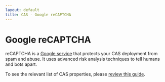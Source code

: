 ```yaml
---
layout: default
title: CAS - Google reCAPTCHA
---
```


# Google reCAPTCHA

reCAPTCHA is a [Google service](https://developers.google.com/recaptcha) that protects your CAS deployment from spam and abuse. 
It uses advanced risk analysis techniques to tell humans and bots apart. 

To see the relevant list of CAS properties, please [review this guide](../installation/Configuration-Properties.html).

